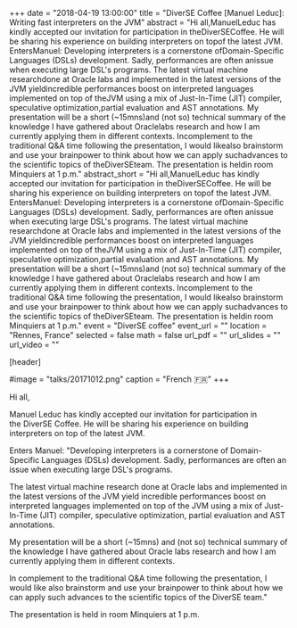 +++
date = "2018-04-19 13:00:00"
title = "DiverSE Coffee [Manuel Leduc]: Writing fast interpreters on the JVM"
abstract = "Hi all,ManuelLeduc has kindly accepted our invitation for participation in theDiverSECoffee. He will be sharing his experience on building interpreters on topof the latest JVM. EntersManuel: Developing interpreters is a cornerstone ofDomain-Specific Languages (DSLs) development. Sadly, performances are often anissue when executing large DSL's programs. The latest virtual machine researchdone at Oracle labs and implemented in the latest versions of the JVM yieldincredible performances boost on interpreted languages implemented on top of theJVM using a mix of Just-In-Time (JIT) compiler, speculative optimization,partial evaluation and AST annotations. My presentation will be a short (~15mns)and (not so) technical summary of the knowledge I have gathered about Oraclelabs research and how I am currently applying them in different contexts. Incomplement to the traditional Q&A time following the presentation, I would likealso brainstorm and use your brainpower to think about how we can apply suchadvances to the scientific topics of theDiverSEteam. The presentation is heldin room Minquiers at 1 p.m."
abstract_short = "Hi all,ManuelLeduc has kindly accepted our invitation for participation in theDiverSECoffee. He will be sharing his experience on building interpreters on topof the latest JVM. EntersManuel: Developing interpreters is a cornerstone ofDomain-Specific Languages (DSLs) development. Sadly, performances are often anissue when executing large DSL's programs. The latest virtual machine researchdone at Oracle labs and implemented in the latest versions of the JVM yieldincredible performances boost on interpreted languages implemented on top of theJVM using a mix of Just-In-Time (JIT) compiler, speculative optimization,partial evaluation and AST annotations. My presentation will be a short (~15mns)and (not so) technical summary of the knowledge I have gathered about Oraclelabs research and how I am currently applying them in different contexts. Incomplement to the traditional Q&A time following the presentation, I would likealso brainstorm and use your brainpower to think about how we can apply suchadvances to the scientific topics of theDiverSEteam. The presentation is heldin room Minquiers at 1 p.m."
event = "DiverSE coffee"
event_url = ""
location = "Rennes, France"
selected = false
math = false
url_pdf = ""
url_slides = ""
url_video = ""


[header]

#image = "talks/20171012.png"
caption = "French :fr:"
+++


Hi all,

<span class="lG">Manuel</span> Leduc has kindly accepted our invitation for participation in the <span class="lG">DiverSE</span> <span class="lG">Coffee</span>.
He will be sharing his experience on building interpreters on top of the latest JVM.


Enters <span class="lG">Manuel</span>:
"Developing interpreters is a cornerstone of Domain-Specific Languages (DSLs) development. Sadly, performances are often an issue when executing large DSL's programs.

The latest virtual machine research done at Oracle labs and implemented in the latest versions of the JVM yield incredible performances boost on interpreted languages implemented on top of the JVM using a mix of Just-In-Time (JIT) compiler, speculative optimization, partial evaluation and AST annotations.

My presentation will be a short (~15mns) and (not so) technical summary of the knowledge I have gathered about Oracle labs research and how I am currently applying them in different contexts.

In complement to the traditional Q&A time following the presentation, I would like also brainstorm and use your brainpower to think about how we can apply such advances to the scientific topics of the <span class="lG">DiverSE</span> team."

The presentation is held in room Minquiers at 1 p.m.
